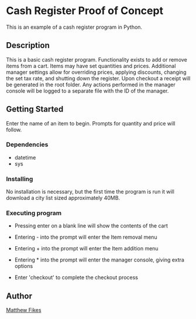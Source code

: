 # Cash Register Proof of Concept

This is an example of a cash register program in Python.

## Description

This is a basic cash register program. Functionality exists to add or remove items from a cart. Items may have set quantities and prices.
Additional manager settings allow for overriding prices, applying discounts, changing the set tax rate, and shutting down the register.
Upon checkout a receipt will be generated in the root folder. 
Any actions performed in the manager console will be logged to a separate file with the ID of the manager.


## Getting Started

Enter the name of an item to begin. Prompts for quantity and price will follow. 

### Dependencies

* datetime
* sys

### Installing

No installation is necessary, but the first time the program is run it will download a city list sized approximately 40MB.

### Executing program

* Pressing enter on a blank line will show the contents of the cart

* Entering - into the prompt will enter the Item removal menu

* Entering + into the prompt will enter the Item addition menu

* Entering * into the prompt will enter the manager console, giving extra options

* Enter 'checkout' to complete the checkout process



## Author

[Matthew Fikes](https://www.linkedin.com/in/matthew-fikes-0ab91213/)

